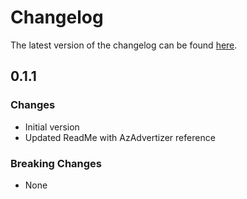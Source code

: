 # Changelog

The latest version of the changelog can be found [here](https://github.com/Azure/bicep-registry-modules/blob/main/avm/ptn/app-service-lza/hosting-environment/CHANGELOG.md).

## 0.1.1

### Changes

- Initial version
- Updated ReadMe with AzAdvertizer reference

### Breaking Changes

- None
